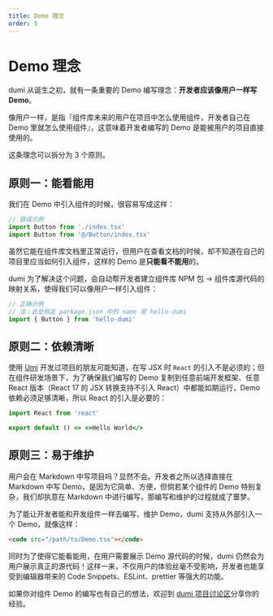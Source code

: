 ```yaml
---
title: Demo 理念
order: 5
---
```


# Demo 理念

dumi 从诞生之初，就有一条重要的 Demo 编写理念：**开发者应该像用户一样写 Demo**。

像用户一样，是指『组件库未来的用户在项目中怎么使用组件，开发者自己在 Demo 里就怎么使用组件』，这意味着开发者编写的 Demo 是能被用户的项目直接使用的。

这条理念可以拆分为 3 个原则。

## 原则一：能看能用

我们在 Demo 中引入组件的时候，很容易写成这样：

```jsx | pure
// 错误示例
import Button from './index.tsx'
import Button from '@/Button/index.tsx'
```

虽然它能在组件库文档里正常运行，但用户在查看文档的时候，却不知道在自己的项目里应当如何引入组件，这样的 Demo 是**只能看不能用**的。

dumi 为了解决这个问题，会自动帮开发者建立组件库 NPM 包 -> 组件库源代码的映射关系，使得我们可以像用户一样引入组件：

```jsx | pure
// 正确示例
// 注：此处假定 package.json 中的 name 是 hello-dumi
import { Button } from 'hello-dumi'
```

## 原则二：依赖清晰

使用 [Umi](https://umijs.org) 开发过项目的朋友可能知道，在写 JSX 时 `React` 的引入不是必须的；但在组件研发场景下，为了确保我们编写的 Demo 复制到任意前端开发框架、任意 React 版本（React 17 的 JSX 转换支持不引入 React）中都能如期运行，Demo 依赖必须足够清晰，所以 React 的引入是必要的：

```jsx | pure
import React from 'react'

export default () => <>Hello World</>
```

## 原则三：易于维护

用户会在 Markdown 中写项目吗？显然不会。开发者之所以选择直接在 Markdown 中写 Demo，是因为它简单、方便，但倘若某个组件的 Demo 特别复杂，我们却执意在 Markdown 中进行编写，那编写和维护的过程就成了噩梦。

为了能让开发者能和开发组件一样去编写、维护 Demo，dumi 支持从外部引入一个 Demo，就像这样：

```html
<code src="/path/to/Demo.tsx"></code>
```

同时为了使得它能看能用，在用户需要展示 Demo 源代码的时候，dumi 仍然会为用户展示真正的源代码！这样一来，不仅用户的体验丝毫不受影响，开发者也能享受到编辑器带来的 Code Snippets、ESLint、prettier 等强大的功能。

如果你对组件 Demo 的编写也有自己的想法，欢迎到 [dumi 项目讨论区](https://github.com/umijs/dumi/discussions)分享你的经验。
